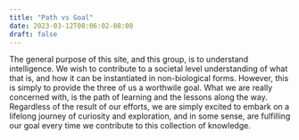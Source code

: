 ```yaml
---
title: "Path vs Goal"
date: 2023-03-12T00:06:02-08:00
draft: false
---
```


The general purpose of this site, and this group, is to understand intelligence. We wish to contribute to a societal level understanding of what that is, and how it can be instantiated in non-biological forms. However, this is simply to provide the three of us a worthwile goal. What we are really concerned with, is the path of learning and the lessons along the way. Regardless of the result of our efforts, we are simply excited to embark on a lifelong journey of curiosity and exploration, and in some sense, are fulfilling our goal every time we contribute to this collection of knowledge. 